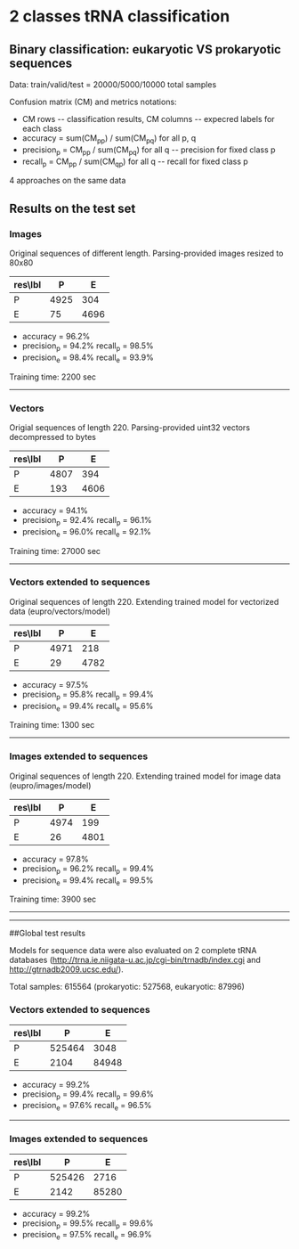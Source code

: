 # 2 classes tRNA classification

## Binary classification: eukaryotic VS prokaryotic sequences

Data: train/valid/test = 20000/5000/10000 total samples

Confusion matrix (CM) and metrics notations:

  * CM rows -- classification results, CM columns -- expecred labels for each class
  * accuracy = sum(CM<sub>pp</sub>) / sum(CM<sub>pq</sub>) for all p, q 
  * precision<sub>p</sub> = CM<sub>pp</sub> / sum(CM<sub>pq</sub>) for all q -- precision for fixed class p
  * recall<sub>p</sub> = CM<sub>pp</sub> / sum(CM<sub>qp</sub>) for all q -- recall for fixed class p

4 approaches on the same data

## Results on the test set
  
### Images 

Original sequences of different length. Parsing-provided images resized to 80x80


| res\lbl | P    | E    |
|---------|------|------|
| P       | 4925 | 304  |
| E       | 75   | 4696 |
  
   * accuracy = 96.2%
   * precision<sub>p</sub> = 94.2%        recall<sub>p</sub> = 98.5%
   * precision<sub>e</sub> = 98.4%        recall<sub>e</sub> = 93.9%

Training time: 2200 sec
   
---------------------------------------------------------------------------------  

### Vectors

Origial sequences of length 220. Parsing-provided uint32 vectors decompressed to bytes


| res\lbl | P    | E    |
|---------|------|------|
| P       | 4807 | 394  |
| E       | 193  | 4606 |
  
   * accuracy = 94.1%
   * precision<sub>p</sub> = 92.4%        recall<sub>p</sub> = 96.1%
   * precision<sub>e</sub> = 96.0%        recall<sub>e</sub> = 92.1%

Training time: 27000 sec

--------------------------------------------------------------------------------- 

### Vectors extended to sequences

Original sequences of length 220. Extending trained model for vectorized data (eupro/vectors/model)


| res\lbl | P    | E    |
|---------|------|------|
| P       | 4971 | 218  |
| E       | 29   | 4782 |
  
   * accuracy = 97.5%
   * precision<sub>p</sub> = 95.8%        recall<sub>p</sub> = 99.4% 
   * precision<sub>e</sub> = 99.4%        recall<sub>e</sub> = 95.6%

Training time: 1300 sec

--------------------------------------------------------------------------------- 

### Images extended to sequences

Original sequences of length 220. Extending trained model for image data (eupro/images/model)


| res\lbl | P    | E    |
|---------|------|------|
| P       | 4974 | 199  |
| E       | 26   | 4801 |
  
   * accuracy = 97.8%
   * precision<sub>p</sub> = 96.2%        recall<sub>p</sub> = 99.4%  
   * precision<sub>e</sub> = 99.4%        recall<sub>e</sub> = 99.5%

Training time: 3900 sec

---------------------------------------------------------------------------------
---------------------------------------------------------------------------------

##Global test results

Models for sequence data were also evaluated on 2 complete tRNA databases (http://trna.ie.niigata-u.ac.jp/cgi-bin/trnadb/index.cgi and http://gtrnadb2009.ucsc.edu/).

Total samples: 615564 (prokaryotic: 527568, eukaryotic: 87996)

### Vectors extended to sequences

| res\lbl | P    	 | E     |
|---------|--------|-------|
| P       | 525464 | 3048  |
| E       | 2104   | 84948 |
  
   * accuracy = 99.2%
   * precision<sub>p</sub> = 99.4%        recall<sub>p</sub> = 99.6% 
   * precision<sub>e</sub> = 97.6%        recall<sub>e</sub> = 96.5%
   
---------------------------------------------------------------------------------

### Images extended to sequences

| res\lbl | P    	 | E     |
|---------|--------|-------|
| P       | 525426 | 2716  |
| E       | 2142   | 85280 |
  
   * accuracy = 99.2%
   * precision<sub>p</sub> = 99.5%        recall<sub>p</sub> = 99.6% 
   * precision<sub>e</sub> = 97.5%        recall<sub>e</sub> = 96.9%
